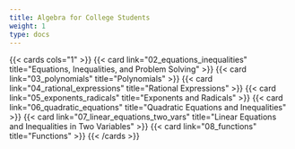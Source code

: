 ```yaml
---
title: Algebra for College Students
weight: 1
type: docs
---
```


{{< cards cols="1" >}}
{{< card link="02_equations_inequalities" title="Equations, Inequalities, and Problem Solving" >}}
{{< card link="03_polynomials" title="Polynomials" >}}
{{< card link="04_rational_expressions" title="Rational Expressions" >}}
{{< card link="05_exponents_radicals" title="Exponents and Radicals" >}}
{{< card link="06_quadratic_equations" title="Quadratic Equations and Inequalities" >}}
{{< card link="07_linear_equations_two_vars" title="Linear Equations and Inequalities in Two Variables" >}}
{{< card link="08_functions" title="Functions" >}}
{{< /cards >}}
